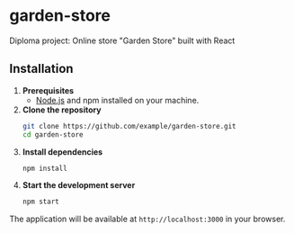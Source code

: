 # garden-store
Diploma project: Online store "Garden Store" built with React

## Installation

1. **Prerequisites**
   - [Node.js](https://nodejs.org/) and npm installed on your machine.
2. **Clone the repository**
   ```sh
   git clone https://github.com/example/garden-store.git
   cd garden-store
   ```
3. **Install dependencies**
   ```sh
   npm install
   ```
4. **Start the development server**
   ```sh
   npm start
   ```

The application will be available at `http://localhost:3000` in your browser.
